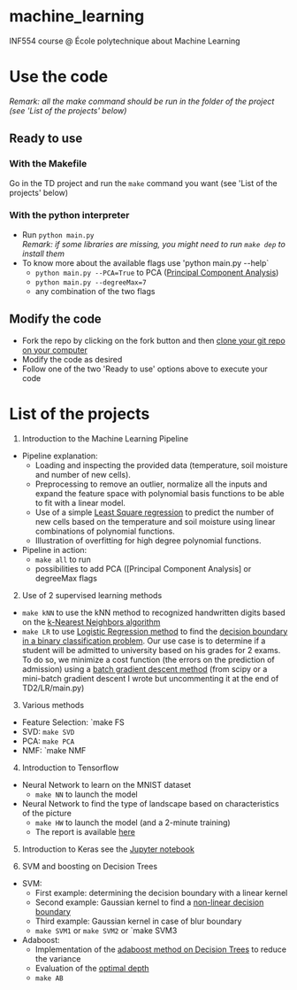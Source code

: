 # machine_learning
INF554 course @ École polytechnique about Machine Learning

# Use the code
_Remark: all the make command should be run in the folder of the project (see 'List of the projects' below)_
## Ready to use
### With the Makefile
Go in the TD project and run the `make` command you want (see 'List of the projects' below)

### With the python interpreter
* Run `python main.py`</br>
 _Remark: if some libraries are missing, you might need to run `make dep` to install them_
* To know more about the available flags use 'python main.py --help`
  * `python main.py --PCA=True` to PCA ([Principal Component Analysis](https://en.wikipedia.org/wiki/Principal_component_analysis))
  * `python main.py --degreeMax=7`
  * any combination of the two flags
  
## Modify the code
* Fork the repo by clicking on the fork button and then [clone your git repo on your computer](https://help.github.com/articles/cloning-a-repository/)
* Modify the code as desired
* Follow one of the two 'Ready to use' options above to execute your code

# List of the projects
1. Introduction to the Machine Learning Pipeline
* Pipeline explanation:
  * Loading and inspecting the provided data (temperature, soil moisture and number of new cells). 
  * Preprocessing to remove an outlier, normalize all the inputs and expand the feature space with polynomial basis functions to be able to fit with a linear model.
  * Use of a simple [Least Square regression](https://en.wikipedia.org/wiki/Linear_least_squares) to predict the number of new cells based on the temperature and soil moisture using linear combinations of polynomial functions. 
  * Illustration of overfitting for high degree polynomial functions.
* Pipeline in action:
  * `make all` to run
  * possibilities to add PCA ([Principal Component Analysis] or degreeMax flags

2. Use of 2 supervised learning methods
* `make kNN` to use the kNN method to recognized handwritten digits based on the [k-Nearest Neighbors algorithm](https://en.wikipedia.org/wiki/K-nearest_neighbors_algorithm)
* `make LR` to use [Logistic Regression method](https://en.wikipedia.org/wiki/Logistic_regression) to find the [decision boundary in a binary classification problem](https://en.wikipedia.org/wiki/Decision_boundary). Our use case is to determine if a student will be admitted to university based on his grades for 2 exams. To do so, we minimize a cost function (the errors on the prediction of admission) using a [batch gradient descent method](https://en.wikipedia.org/wiki/Gradient_descent) (from scipy or a mini-batch gradient descent I wrote but uncommenting it at the end of TD2/LR/main.py)

3. Various methods
* Feature Selection: `make FS
* SVD: `make SVD`
* PCA: `make PCA`
* NMF: `make NMF

4. Introduction to Tensorflow
* Neural Network to learn on the MNIST dataset
   * `make NN` to launch the model
* Neural Network to find the type of landscape based on characteristics of the picture
   * `make HW` to launch the model (and a 2-minute training)
   * The report is available [here](https://github.com/romainfd/machine_learning/blob/master/TD4/Report/Report.pdf)

5. Introduction to Keras
see the [Jupyter notebook](https://github.com/romainfd/machine_learning/blob/master/TD5/cnn_text_categorization.ipynb)

6. SVM and boosting on Decision Trees
* SVM:
   * First example: determining the decision boundary with a linear kernel
   * Second example: Gaussian kernel to find a [non-linear decision boundary](https://github.com/romainfd/machine_learning/blob/master/TD6/SVM/2.gaussian_sigma%3D0.05_C%3D50)
   * Third example: Gaussian kernel in case of blur boundary
   * `make SVM1` or `make SVM2` or `make SVM3
* Adaboost:
   * Implementation of the [adaboost method on Decision Trees](https://github.com/romainfd/machine_learning/blob/master/TD6/Adaboost/Adaboost_100trees_depth%3D8) to reduce the variance
   * Evaluation of the [optimal depth](https://github.com/romainfd/machine_learning/blob/master/TD6/Adaboost/Adaboost_accuracy_vs_depth)
   * `make AB`
